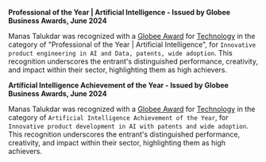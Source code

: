 **Professional of the Year | Artificial Intelligence - Issued by Globee Business Awards, June 2024**

Manas Talukdar was recognized with a [Globee Award](https://credential.globeeawards.com/6ed11155-4a6c-4b9f-8987-3758196b5319#gs.behnfb) for [Technology](https://globeeawards.com/technology/) in the category of "Professional of the Year | Artificial Intelligence", for `Innovative product engineering in AI and Data, patents, wide adoption`. This recognition underscores the entrant's distinguished performance, creativity, and impact within their sector, highlighting them as high achievers.

**Artificial Intelligence Achievement of the Year - Issued by Globee Business Awards, June 2024**

Manas Talukdar was recognized with a [Globee Award](https://credential.globeeawards.com/dcc25d00-6d28-4706-bad2-c9727ec0725b#gs.behk3u) for [Technology](hhttps://globeeawards.com/technology/) in the category of `Artificial Intelligence Achievement of the Year`, for `Innovative product development in AI with patents and wide adoption`. This recognition underscores the entrant's distinguished performance, creativity, and impact within their sector, highlighting them as high achievers.
